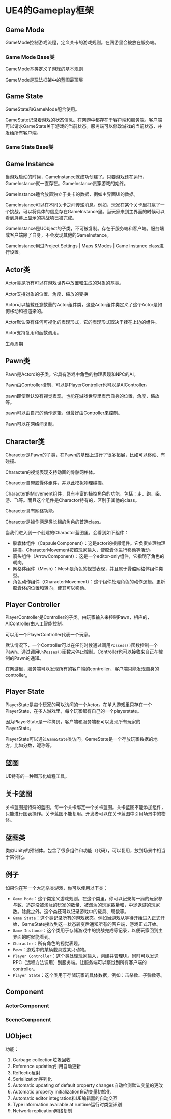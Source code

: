 # UE4的Gameplay框架

## Game Mode

GameMode控制游戏流程，定义关卡的游戏规则。在网游里会被放在服务端。

### Game Mode Base类

GameMode基类定义了游戏的基本规则

GameMode是玩法框架中的蓝图最顶层



## Game State

GameState和GameMode配合使用。

GameState记录着游戏的状态信息。在网游中都存在于客户端和服务端。客户端可以请求GameState关于游戏的当前状态。服务端可以修改游戏的当前状态，并发给所有客户端。

### Game State Base类



## Game Instance

当游戏启动的时候，GameInstance就成功创建了。只要游戏还在运行，GameInstance就一直存在。GameInstance贯穿游戏的始终。

GameInstance适合放置独立于关卡的数据，例如主界面UI的数据。

GameInstance可以在不同关卡之间传递消息。例如，玩家在某个关卡里打赢了一个挑战，可以将具体的信息存在GameInstance里。当玩家来到主界面的时候可以看到屏幕上显示的挑战项已被完成。

GameInstance是UObject的子类，不可被复制。存在于服务端和客户端。服务端或客户端除了自身，不会发现其他的GameInstance。

GameInstance用过Project Settings | Maps &Modes | Game Instance class进行设置。

## Actor类

Actor类是所有可以在游戏世界中放置和生成的对象的基类。

Actor支持对象的位置、角度、缩放的变换

Actor可以挂载任意数量的Actor组件类，这些Actor组件类定义了这个Actor是如何移动和被渲染的。

Actor默认没有任何可视化的表现形式，它的表现形式取决于挂在上边的组件。

Actor支持复用和函数调用。

生命周期



## Pawn类

Pawn是Actord的子类。它具有游戏中角色的物理表现和NPC的AI。

Pawn由Controller控制，可以是PlayerController也可以是AIController。

pawn即使默认没有视觉表现，也能在游戏世界里表示自身的位置，角度，缩放等。

pawn可以由自己的动作逻辑，但最好由Controller来控制。

Pawn可以在网络间复制。

## Character类

Character是Pawn的子类，在Pawn的基础上进行了很多拓展，比如可以移动、有碰撞。

Character的视觉表现支持动画的骨骼网格体。

Character自带胶囊体组件，并以此模拟物理碰撞。

Character的Movement组件，具有丰富的操控角色的功能，包括：走、跑、条、游、飞等。而且这个组件是Charactor特有的，区别于其他的class。

Character具有网络功能。

Character是操作两足类长相的角色的首选class。

当我们进入到一个创建的Charactor蓝图里，会看到如下组件：

- 胶囊体组件（CapsuleComponent）：这是actor的根部组件。它负责处理物理碰撞。CharacterMovement按照玩家输入，使胶囊体进行移动等活动。
- 箭头组件（ArrowComponent）：这是一个editor-only组件，它指明了角色的朝向。
- 网格体组件（Mesh）：Mesh是角色的视觉表现，并且属于骨骼网格体组件类型。
- 角色动作组件（CharacterMovement）：这个组件处理角色的动作逻辑。更新胶囊体的位置和转向，使其可以移动。



## Player Controller

PlayerController是Controller的子类。由玩家输入来控制Pawn，相应的，AIController由人工智能控制。

可以用一个PlayerController代表一个玩家。

默认情况下，一个Controller可以在任何时候通过调用`Possess()`函数控制一个Pawn。通过调用`UnPosses()`函数来停止控制。Controller也可以接收来自正在控制的Pawn的通知。

在网游里，服务端可以发现所有的客户端的controller，客户端只能发现自身的controller。



## Player State

PlayerState是每个玩家的可以访问的一个Actor。在单人游戏里只存在一个PlayerState，在多人游戏里，每个玩家都有自己的一个playerstate。

因为PlayerState是一种拷贝，客户端和服务端都可以发现所有玩家的PlayerState。

PlayerState可以通过`GameState`类访问。GameState是一个存放玩家数据的地方，比如分数，昵称等。



## 蓝图

UE特有的一种图形化编程工具。

## 关卡蓝图

关卡蓝图是特殊的蓝图，每一个关卡绑定一个关卡蓝图。关卡蓝图不能添加组件，只能进行图表操作。关卡蓝图不能复用。开发者可以在关卡蓝图中引用场景中的物体。

## 蓝图类

类似Unity的预制体。包含了很多组件和功能（代码），可以复用，放到场景中相当于实例化。



## 例子

如果你在写一个大逃杀类游戏，你可以使用以下类：

- `Game Mode`：这个类定义游戏规则。在这个类里，你可以记录每一局的玩家参与数、追踪没被淘汰的玩家的数量、被淘汰的玩家数量和，中途退游的玩家数。除此之外，这个类还可以记录游戏中的载具、局数等。
- `Game State`：这个类记录所有的游戏状态。例如当游戏从等待开始进入正式开始，GameState接收到这一状态转变后通知所有的客户端，游戏正式开始。
- `Game Instance`：这个类用于存储游戏中的挑战完成等记录，以便玩家回到主界面的时候能看到。
- `Character`：所有角色的视觉表现。
- `Pawn`：游戏中的某辆载具或某只动物。
- `Player Controller`：这个类处理玩家输入，创建并管理UI。同时可以发送RPC（远程方法调用）到服务端。让服务端可以察觉到所有客户端的controller。
- `Player State`：这个类用于存储玩家的具体数据，例如：击杀数、子弹数等。



## Component

### ActorComponent

### SceneComponent





## UObject

功能：

1. Garbage collection垃圾回收
2. Reference updating引用自动更新
3. Reflectio反射
4. Serialization序列化
5. Automatic updating of default property changes自动检测默认变量的更改
6. Automatic property initialization自动变量初始化
7. Automatic editor integration和UE编辑器的自动交互
8. Type information available at runtime运行时类型识别
9. Network replication网络复制
